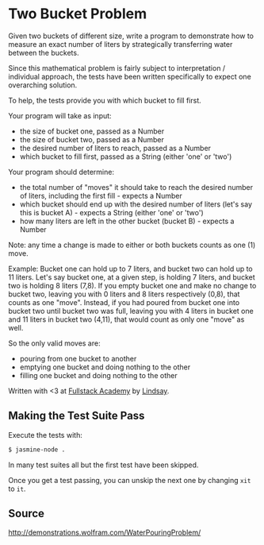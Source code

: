 # Two Bucket Problem

Given two buckets of different size, write a program to demonstrate how to measure an exact number of liters by strategically transferring water between the buckets.

Since this mathematical problem is fairly subject to interpretation / individual approach, the tests have been written specifically to expect one overarching solution.

To help, the tests provide you with which bucket to fill first.

Your program will take as input:
- the size of bucket one, passed as a Number
- the size of bucket two, passed as a Number
- the desired number of liters to reach, passed as a Number
- which bucket to fill first, passed as a String (either 'one' or 'two')

Your program should determine:
- the total number of "moves" it should take to reach the desired number of liters, including the first fill - expects a Number
- which bucket should end up with the desired number of liters (let's say this is bucket A) - expects a String (either 'one' or 'two')
- how many liters are left in the other bucket (bucket B) - expects a Number

Note: any time a change is made to either or both buckets counts as one (1) move. 

Example: 
Bucket one can hold up to 7 liters, and bucket two can hold up to 11 liters. Let's say bucket one, at a given step, is holding 7 liters, and bucket two is holding 8 liters (7,8). If you empty bucket one and make no change to bucket two, leaving you with 0 liters and 8 liters respectively (0,8), that counts as one "move". Instead, if you had poured from bucket one into bucket two until bucket two was full, leaving you with 4 liters in bucket one and 11 liters in bucket two (4,11), that would count as only one "move" as well.

So the only valid moves are:
- pouring from one bucket to another
- emptying one bucket and doing nothing to the other
- filling one bucket and doing nothing to the other

Written with <3 at [Fullstack Academy](http://www.fullstackacademy.com/) by [Lindsay](http://github.com/lindslev).

## Making the Test Suite Pass

Execute the tests with:

```bash
$ jasmine-node .
```

In many test suites all but the first test have been skipped.

Once you get a test passing, you can unskip the next one by
changing `xit` to `it`.

## Source

http://demonstrations.wolfram.com/WaterPouringProblem/